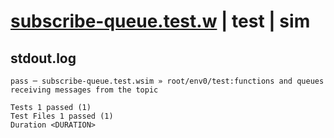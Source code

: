 # [subscribe-queue.test.w](../../../../../../examples/tests/sdk_tests/topic/subscribe-queue.test.w) | test | sim

## stdout.log
```log
pass ─ subscribe-queue.test.wsim » root/env0/test:functions and queues receiving messages from the topic
 
Tests 1 passed (1)
Test Files 1 passed (1)
Duration <DURATION>
```

